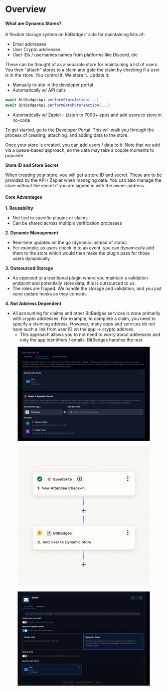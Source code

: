 # Overview

#### What are Dynamic Stores?

A flexible storage system on BitBadges' side for maintaining lists of:

* Email addresses
* User Crypto addresses
* User IDs / usernames names from platforms like Discord, etc

These can be thought of as a separate store for maintaining a list of users. You then "attach" stores to a claim and gate the claim by checking if a user is in the store. You control it. We store it. Update it:

* Manually in-site in the developer portal
* Automatically w/ API calls

```typescript
await BitBadgesApi.performStoreAction(...)
await BitBadgesApi.performBatchStoreAction(...)
```

* Automatically w/ Zapier - Listen to 7000+ apps and add users to store in no-code

To get started, go to the Developer Portal. This will walk you through the process of creating, attaching, and adding data to the store.

Once your store is created, you can add users / data to it. Note that we add via a queue-based approach, so the data may take a couple moments to populate.

**Store ID and Store Secret**

When creating your store, you will get a store ID and secret. These are to be provided by the API / Zapier when managing data. You can also manage the store without the secret if you are signed in with the owner address.

#### Core Advantages

**1. Reusability**

* Not tied to specific plugins or claims
* Can be shared across multiple verification processes

**2. Dynamic Management**

* Real-time updates on the go (dynamic instead of static)
* For example, as users check in to an event, you can dynamically add them to the store which would then make the plugin pass for those users dynamically

**3. Outsourced Storage**

* As opposed to a traditional plugin where you maintain a validation endpoint and potentially store data, this is outsourced to us.
* The roles are flipped. We handle the storage and validation, and you just send update hooks as they come in.

**4. Not Address Dependent**

* All accounting for claims and other BitBadges services is done primarily with crypto addresses. For example, to complete a claim, you need to specify a claiming address. However, many apps and services do not have such a link from user ID on the app -> crypto address.&#x20;
  * This approach allows you to not need to worry about addresses and only the app identifiers / emails. BitBadges handles the rest.&#x20;

<figure><img src="../../../.gitbook/assets/image (222).png" alt=""><figcaption></figcaption></figure>

<figure><img src="../../../.gitbook/assets/image (168).png" alt=""><figcaption></figcaption></figure>

<figure><img src="../../../.gitbook/assets/image (223).png" alt=""><figcaption></figcaption></figure>
